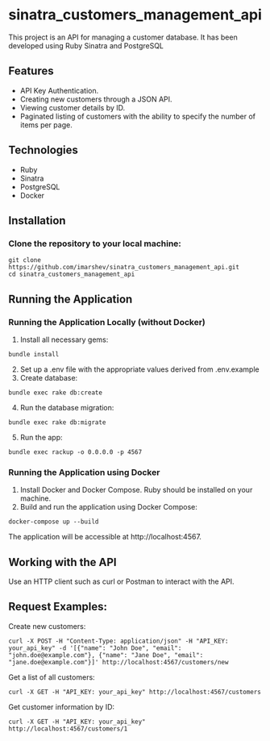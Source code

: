 # sinatra_customers_management_api
This project is an API for managing a customer database. It has been developed using Ruby Sinatra and PostgreSQL

## Features
* API Key Authentication.
* Creating new customers through a JSON API.
* Viewing customer details by ID.
* Paginated listing of customers with the ability to specify the number of items per page.
## Technologies
* Ruby
* Sinatra
* PostgreSQL
* Docker
## Installation
### Clone the repository to your local machine:
```
git clone https://github.com/imarshev/sinatra_customers_management_api.git
cd sinatra_customers_management_api
```
## Running the Application

### Running the Application Locally (without Docker)

1. Install all necessary gems:
```
bundle install
```
2. Set up a .env file with the appropriate values derived from .env.example
3. Create database:
```
bundle exec rake db:create
```
4. Run the database migration:
```
bundle exec rake db:migrate
```
5. Run the app:
```
bundle exec rackup -o 0.0.0.0 -p 4567
```

### Running the Application using Docker
1. Install Docker and Docker Compose. Ruby should be installed on your machine.
2. Build and run the application using Docker Compose:
```
docker-compose up --build
```

The application will be accessible at http://localhost:4567.

## Working with the API
Use an HTTP client such as curl or Postman to interact with the API.

## Request Examples:
Create new customers:
```
curl -X POST -H "Content-Type: application/json" -H "API_KEY: your_api_key" -d '[{"name": "John Doe", "email": "john.doe@example.com"}, {"name": "Jane Doe", "email": "jane.doe@example.com"}]' http://localhost:4567/customers/new
```
Get a list of all customers:
```
curl -X GET -H "API_KEY: your_api_key" http://localhost:4567/customers
```

Get customer information by ID:
```
curl -X GET -H "API_KEY: your_api_key" http://localhost:4567/customers/1
```



